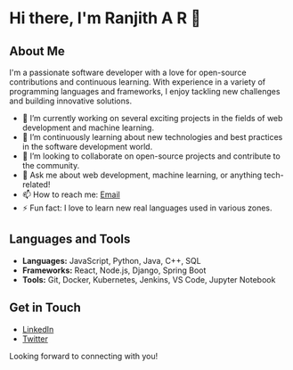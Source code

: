 # Hi there, I'm Ranjith A R 👋

## About Me

I'm a passionate software developer with a love for open-source contributions and continuous learning. With experience in a variety of programming languages and frameworks, I enjoy tackling new challenges and building innovative solutions.

- 🔭 I’m currently working on several exciting projects in the fields of web development and machine learning.
- 🌱 I’m continuously learning about new technologies and best practices in the software development world.
- 👯 I’m looking to collaborate on open-source projects and contribute to the community.
- 💬 Ask me about web development, machine learning, or anything tech-related!
- 📫 How to reach me: [Email](mailto:24ranjith2003@gmail.com)
- ⚡ Fun fact: I love to learn new real languages used in various zones.

## Languages and Tools

- **Languages:** JavaScript, Python, Java, C++, SQL
- **Frameworks:** React, Node.js, Django, Spring Boot
- **Tools:** Git, Docker, Kubernetes, Jenkins, VS Code, Jupyter Notebook


## Get in Touch

- [LinkedIn](www.linkedin.com/in/ranjith-a-r)
- [Twitter](Https://linkedin.com/ranjith-a-r)

Looking forward to connecting with you!

